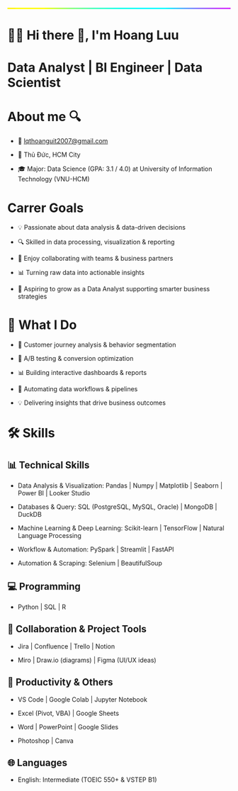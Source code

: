 <p align="center">
  <img src="https://raw.githubusercontent.com/AzmSurov/AzmSurov/master/Rainbow.gif" width="600" />
</p>


# 👩‍💻 Hi there 👋, I'm Hoang Luu 

# Data Analyst | BI Engineer | Data Scientist


# About me 🔍

- 📧 lqthoanguit2007@gmail.com

- 📍 Thủ Đức, HCM City

- 🎓 Major: Data Science (GPA: 3.1 / 4.0) at University of Information Technology (VNU-HCM)



# Carrer Goals

- 💡 Passionate about data analysis & data-driven decisions

- 🔍 Skilled in data processing, visualization & reporting

- 🤝 Enjoy collaborating with teams & business partners

- 📊 Turning raw data into actionable insights

- 🚀 Aspiring to grow as a Data Analyst supporting smarter business strategies




# 💼 What I Do

- 🧭 Customer journey analysis & behavior segmentation

- 🧪 A/B testing & conversion optimization

- 📊 Building interactive dashboards & reports

- 🔄 Automating data workflows & pipelines

- 💡 Delivering insights that drive business outcomes

  


# 🛠️ Skills

## 📊 Technical Skills

- Data Analysis & Visualization: Pandas | Numpy | Matplotlib | Seaborn | Power BI | Looker Studio

- Databases & Query: SQL (PostgreSQL, MySQL, Oracle) | MongoDB | DuckDB

- Machine Learning & Deep Learning: Scikit-learn | TensorFlow | Natural Language Processing
  
- Workflow & Automation: PySpark | Streamlit | FastAPI 

- Automation & Scraping: Selenium | BeautifulSoup

  


## 💻 Programming

- Python | SQL | R


  

## 🤝 Collaboration & Project Tools

- Jira | Confluence | Trello | Notion

- Miro | Draw.io (diagrams) | Figma (UI/UX ideas)

  
  

## 📝 Productivity & Others

- VS Code | Google Colab | Jupyter Notebook

- Excel (Pivot, VBA) | Google Sheets

- Word | PowerPoint | Google Slides

- Photoshop | Canva




## 🌐 Languages

- English: Intermediate (TOEIC 550+ & VSTEP B1) 
      
